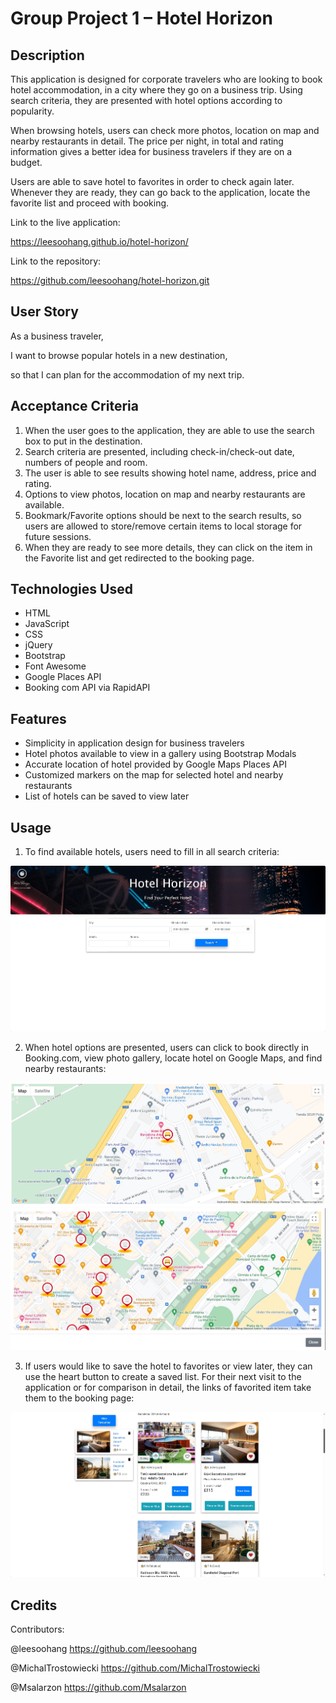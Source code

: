 # Group Project 1 – Hotel Horizon
## Description
This application is designed for corporate travelers who are looking to book hotel accommodation, in a city where they go on a business trip. Using search criteria, they are presented with hotel options according to popularity. 

When browsing hotels, users can check more photos, location on map and nearby restaurants in detail. The price per night, in total and rating information gives a better idea for business travelers if they are on a budget.

Users are able to save hotel to favorites in order to check again later. Whenever they are ready, they can go back to the application, locate the favorite list and proceed with booking.


Link to the live application:

https://leesoohang.github.io/hotel-horizon/

Link to the repository:

https://github.com/leesoohang/hotel-horizon.git

## User Story

As a business traveler, 

I want to browse popular hotels in a new destination,

so that I can plan for the accommodation of my next trip.

## Acceptance Criteria
1.	When the user goes to the application, they are able to use the search box to put in the destination.
2.	Search criteria are presented, including check-in/check-out date, numbers of people and room.
3.	The user is able to see results showing hotel name, address, price and rating.
4.	Options to view photos, location on map and nearby restaurants are available.
5.	Bookmark/Favorite options should be next to the search results, so users are allowed to store/remove certain items to local storage for future sessions.
6.	When they are ready to see more details, they can click on the item in the Favorite list and get redirected to the booking page.

## Technologies Used
-	HTML
-	JavaScript
-	CSS
-	jQuery
-	Bootstrap
-	Font Awesome
-	Google Places API
-	Booking com API via RapidAPI

## Features
-	Simplicity in application design for business travelers
-	Hotel photos available to view in a gallery using Bootstrap Modals
-	Accurate location of hotel provided by Google Maps Places API
-	Customized markers on the map for selected hotel and nearby restaurants
-	List of hotels can be saved to view later

## Usage
1. To find available hotels, users need to fill in all search criteria:

![screen on load](/media/photos/screenshot-onload.png)

2. When hotel options are presented, users can click to book directly in Booking.com, view photo gallery, locate hotel on Google Maps, and find nearby restaurants: 

![hotel location on map](/media/photos/screenshot-hotelmap.png)
![nearby restuarants on map](/media/photos/screenshot-restuarants.png)

3. If users would like to save the hotel to favorites or view later, they can use the heart button to create a saved list. For their next visit to the application or for comparison in detail, the links of favorited item take them to the booking page:

![favorite list](/media/photos/screenshot-favorite.png)

## Credits
Contributors:

@leesoohang https://github.com/leesoohang

@MichalTrostowiecki https://github.com/MichalTrostowiecki

@Msalarzon https://github.com/Msalarzon



